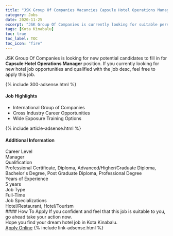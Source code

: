 ```yaml
---
title: "JSK Group Of Companies Vacancies Capsule Hotel Operations Manager" 
category: Jobs 
date: 2020-11-25 
excerpt: "JSK Group Of Companies is currently looking for suitable person to fill in the Capsule Hotel Operations Manager which positioned at Kota Kinabalu" 
tags: [Kota Kinabalu] 
toc: true 
toc_label: TOC 
toc_icon: "fire" 
--- 
```


<p>JSK Group Of Companies is looking for new potential candidates to fill in for <b>Capsule Hotel Operations Manager</b> position. If you currently looking for new hotel job opportunities and qualified with the job desc, feel free to apply this job.
</p>{% include 300-adsense.html %} 
<div><div><div><h4>Job Highlights</h4></div></div><div><ul><li><div><div><div><div></div></div></div><div><span>International Group of Companies</span></div></div></li><li><div><div><div><div></div></div></div><div><span>Cross Industry Career Opportunities</span></div></div></li><li><div><div><div><div></div></div></div><div><span>Wide Exposure Training Options</span></div></div></li></ul></div></div> 
{% include article-adsense.html %} 
<div><div><div><h4>Additional Information</h4></div></div><div><div><div><div><div><div><div><div><span>Career Level</span></div></div><div><span>Manager</span></div></div></div></div><div><div><div><div><div><span>Qualification</span></div></div><div><span>Professional Certificate, Diploma, Advanced/Higher/Graduate Diploma, Bachelor's Degree, Post Graduate Diploma, Professional Degree</span></div></div></div></div><div><div><div><div><div><span>Years of Experience</span></div></div><div><span>5 years</span></div></div></div></div><div><div><div><div><div><span>Job Type</span></div></div><div><span>Full-Time</span></div></div></div></div><div><div><div><div><div><span>Job Specializations</span></div></div><div><span>Hotel/Restaurant, Hotel/Tourism</span></div></div></div></div></div></div></div></div> 
#### How To Apply 
If you confident and feel that this job is suitable to you, go ahead take your action now. <br/> 
Hope you find your dream hotel job in Kota Kinabalu. <br/> 
<a href="https://www.jobstreet.com.my/en/job/capsule-hotel-operations-manager-4430831?jobId=jobstreet-my-job-4430831&sectionRank=2&token=0~bb56468e-9348-436c-851c-de61076b662b&fr=SRP%20View%20In%20New%20Ta" class="btn btn--info" target="_blank" rel="nofollow noopenner">Apply Online</a> 
{% include link-adsense.html %} 
